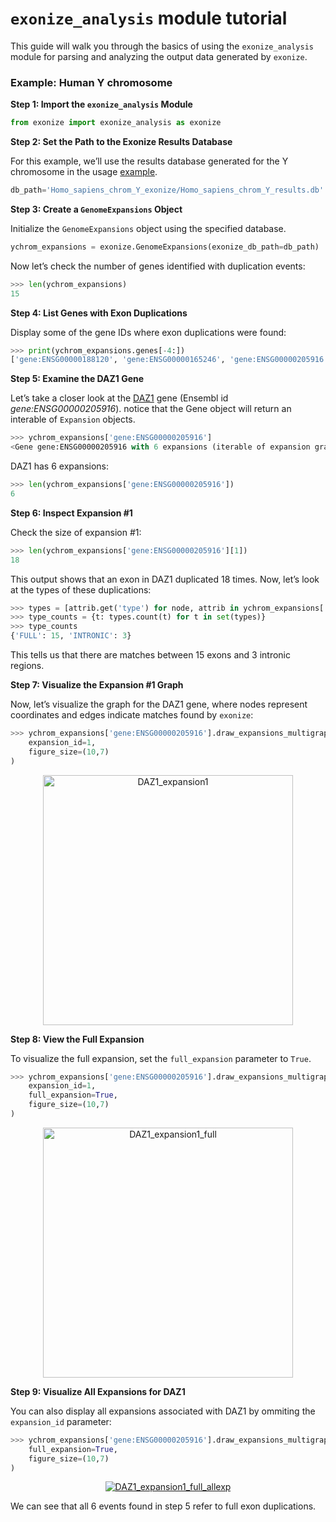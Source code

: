 `exonize_analysis` module tutorial
============

This guide will walk you through the basics of using the `exonize_analysis` module for parsing and analyzing the output data generated by `exonize`.

### Example: Human Y chromosome

**Step 1: Import the `exonize_analysis` Module**

```python
from exonize import exonize_analysis as exonize
```
**Step 2: Set the Path to the Exonize Results Database**

For this example, we’ll use the results database generated for the Y chromosome in the usage [example](https://msarrias.github.io/exonize/usage/#example-human-y-chromosome).

```python
db_path='Homo_sapiens_chrom_Y_exonize/Homo_sapiens_chrom_Y_results.db'
```
**Step 3: Create a `GenomeExpansions` Object**

Initialize the `GenomeExpansions` object using the specified database.

```python
ychrom_expansions = exonize.GenomeExpansions(exonize_db_path=db_path)
```

Now let’s check the number of genes identified with duplication events:

```python
>>> len(ychrom_expansions)
15
```

**Step 4: List Genes with Exon Duplications**

Display some of the gene IDs where exon duplications were found:

```python
>>> print(ychrom_expansions.genes[-4:])
['gene:ENSG00000188120', 'gene:ENSG00000165246', 'gene:ENSG00000205916', 'gene:ENSG00000205944']
```

**Step 5: Examine the DAZ1 Gene**

Let’s take a closer look at the [DAZ1](https://en.wikipedia.org/wiki/DAZ1) gene (Ensembl id _gene:ENSG00000205916_). notice that the Gene object will return an interable of `Expansion` objects.

```python
>>> ychrom_expansions['gene:ENSG00000205916']
<Gene gene:ENSG00000205916 with 6 expansions (iterable of expansion graphs)>
```

DAZ1 has 6 expansions:

```python
>>> len(ychrom_expansions['gene:ENSG00000205916'])
6
```

**Step 6: Inspect Expansion #1**

Check the size of expansion #1:

```python
>>> len(ychrom_expansions['gene:ENSG00000205916'][1])
18
```

This output shows that an exon in DAZ1 duplicated 18 times. Now, let’s look at the types of these duplications:

```python
>>> types = [attrib.get('type') for node, attrib in ychrom_expansions['gene:ENSG00000205916'][1].nodes(data=True)]
>>> type_counts = {t: types.count(t) for t in set(types)}
>>> type_counts
{'FULL': 15, 'INTRONIC': 3}
```
This tells us that there are matches between 15 exons and 3 intronic regions. 

**Step 7: Visualize the Expansion #1 Graph**

Now, let’s visualize the graph for the DAZ1 gene, where nodes represent coordinates and edges indicate matches found by `exonize`:

```python
>>> ychrom_expansions['gene:ENSG00000205916'].draw_expansions_multigraph(
    expansion_id=1,
    figure_size=(10,7)
)
```

<div style="text-align: center;">
    <a href="https://github.com/msarrias/exonize/blob/main/figures/DAZ1_expansion1.png" target="_blank">
        <img src="https://github.com/msarrias/exonize/raw/main/figures/DAZ1_expansion1.png" alt="DAZ1_expansion1"  width="400">
    </a>
</div>

**Step 8: View the Full Expansion**

To visualize the full expansion, set the `full_expansion` parameter to `True`.

```python
>>> ychrom_expansions['gene:ENSG00000205916'].draw_expansions_multigraph(
    expansion_id=1,
    full_expansion=True,
    figure_size=(10,7)
)
```

<div style="text-align: center;">
    <a href="https://github.com/msarrias/exonize/blob/main/figures/DAZ1_expansion1_full.png" target="_blank">
        <img src="https://github.com/msarrias/exonize/raw/main/figures/DAZ1_expansion1_full.png" alt="DAZ1_expansion1_full"  width="400">
    </a>
</div>

**Step 9: Visualize All Expansions for DAZ1**

You can also display all expansions associated with DAZ1 by ommiting the `expansion_id` parameter:

```python
>>> ychrom_expansions['gene:ENSG00000205916'].draw_expansions_multigraph(
    full_expansion=True,
    figure_size=(10,7)
)
```

<div style="text-align: center;">
    <a href="https://github.com/msarrias/exonize/blob/main/figures/DAZ1_expansion1_full_allexp.png" target="_blank">
        <img src="https://github.com/msarrias/exonize/raw/main/figures/DAZ1_expansion1_full_allexp.png" alt="DAZ1_expansion1_full_allexp" >
    </a>
</div>

We can see that all 6 events found in step 5 refer to full exon duplications.